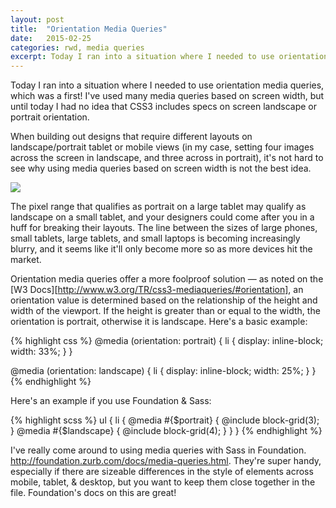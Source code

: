 ```yaml
---
layout: post
title:  "Orientation Media Queries"
date:   2015-02-25
categories: rwd, media queries
excerpt: Today I ran into a situation where I needed to use orientation media queries, which was a first!  I've used many media queries based on screen width, but until today I had no idea that CSS3 includes specs on screen landscape or portrait orientation.
---
```


Today I ran into a situation where I needed to use orientation media queries, which was a first!  I've used many media queries based on screen width, but until today I had no idea that CSS3 includes specs on screen landscape or portrait orientation.

When building out designs that require different layouts on landscape/portrait tablet or mobile views (in my case, setting four images across the screen in landscape, and three across in portrait), it's not hard to see why using media queries based on screen width is not the best idea. 

<img src="http://developer.android.com/design/media/devices_displays_main.png">

The pixel range that qualifies as portrait on a large tablet may qualify as landscape on a small tablet, and your designers could come after you in a huff for breaking their layouts. The line between the sizes of large phones, small tablets, large tablets, and small laptops is becoming increasingly blurry, and it seems like it'll only become more so as more devices hit the market. 

Orientation media queries offer a more foolproof solution &mdash; as noted on the [W3 Docs][http://www.w3.org/TR/css3-mediaqueries/#orientation], an orientation value is determined based on the relationship of the height and width of the viewport. If the height is greater than or equal to the width, the orientation is portrait, otherwise it is landscape. Here's a basic example:

{% highlight css %}
@media (orientation: portrait) {
	li {
		display: inline-block;
		width: 33%;
	}
}

@media (orientation: landscape) {
	li {
		display: inline-block;
		width: 25%;
	}
}
{% endhighlight %}

Here's an example if you use Foundation & Sass:

{% highlight scss %}
ul {
	li {
		@media #{$portrait} {
			@include block-grid(3);
		}
		@media #{$landscape} {
			@include block-grid(4);
		}
	}
}
{% endhighlight %}

I've really come around to using media queries with Sass in Foundation. http://foundation.zurb.com/docs/media-queries.html. They're super handy, especially if there are sizeable differences in the style of elements across mobile, tablet, & desktop, but you want to keep them close together in the file. Foundation's docs on this are great! 



<!-- figure out syntax highlighting & links/img tag in markdown -->


